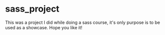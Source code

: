 # sass_project

This was a project I did while doing a sass course, it's only purpose is to be used as a showcase.
Hope you like it!
